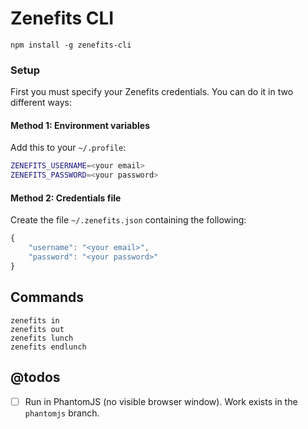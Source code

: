 # Zenefits CLI

```
npm install -g zenefits-cli
```

### Setup

First you must specify your Zenefits credentials. You can do it in two different ways:

#### Method 1: Environment variables

Add this to your `~/.profile`:

```bash
ZENEFITS_USERNAME=<your email>
ZENEFITS_PASSWORD=<your password>
```

#### Method 2: Credentials file

Create the file `~/.zenefits.json` containing the following:

```javascript
{
    "username": "<your email>",
    "password": "<your password>"
}
```
## Commands

```
zenefits in
zenefits out
zenefits lunch
zenefits endlunch
```

## @todos

- [ ] Run in PhantomJS (no visible browser window). Work exists in the `phantomjs` branch.
